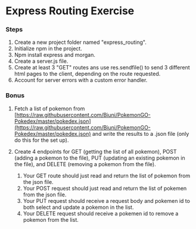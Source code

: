 # Express Routing Exercise

### Steps

1. Create a new project folder named "express_routing".
2. Initialize npm in the project.
3. Npm install express and morgan.
4. Create a server.js file.
5. Create at least 3 "GET" routes ans use res.sendfile() to send 3 different html pages to the client, depending on the route requested.
7. Account for server errors with a custom error handler.

### Bonus

1. Fetch a list of pokemon from [https://raw.githubusercontent.com/Biuni/PokemonGO-Pokedex/master/pokedex.json](https://raw.githubusercontent.com/Biuni/PokemonGO-Pokedex/master/pokedex.json) and write the results to a .json file (only do this for the set up).
2. Create 4 endpoints for GET (getting the list of all pokemon), POST (adding a pokemon to the file), PUT (updating an existing pokemon in the file), and DELETE (removing a pokemon from the file).

    1. Your GET route should just read and return the list of pokemon from the json file.
    2. Your POST request should just read and return the list of pokemen from the json file.
    3. Your PUT request should receive a request body and pokemen id to both select and update a pokemon in the list.
    4. Your DELETE request should receive a pokemen id to remove a pokemon from the list.


